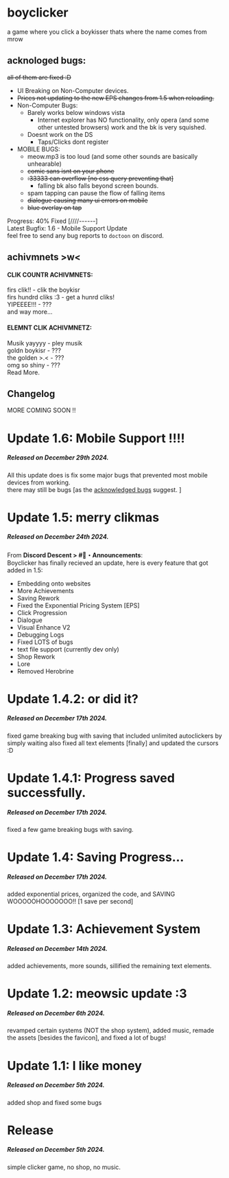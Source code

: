 # boyclicker
a game where you click a boykisser
thats where the name comes from
mrow

## acknologed bugs:
~~all of them are fixed :D<br>~~

- UI Breaking on Non-Computer devices.  
- ~~Prices not updating to the new EPS changes from 1.5 when reloading.~~
- Non-Computer Bugs:
  - Barely works below windows vista
    - Internet explorer has NO functionality, only opera (and some other untested browsers) work and the bk is very squished.
  - Doesnt work on the DS
    - Taps/Clicks dont register
- MOBILE BUGS:
  - meow.mp3 is too loud (and some other sounds are basically unhearable)
  - ~~comic sans isnt on your phone~~
  - ~~:33333 can overflow [no css query preventing that]~~
    - falling bk also falls beyond screen bounds.
  - spam tapping can pause the flow of falling items
  - ~~dialogue causing many ui errors on mobile~~
  - ~~blue overlay on tap~~

Progress: 40% Fixed [////------]  
Latest Bugfix: 1.6 - Mobile Support Update  
feel free to send any bug reports to `doctoon` on discord.  

## achivmnets >w<
#### CLIK COUNTR ACHIVMNETS:
firs clik!! - clik the boykisr<br>
firs hundrd cliks :3 - get a hunrd cliks!<br>
YIPEEEE!!! - ???<br>
and way more...
#### ELEMNT CLIK ACHIVMNETZ:
Musik yayyyy - pley musik<br>
goldn boykisr - ???<br>
the golden >.< - ???<br>
omg so shiny - ???<br>
Read More.
<br>
## Changelog
MORE COMING SOON !!
# Update 1.6: Mobile Support !!!!
##### Released on December 29th 2024.
All this update does is fix some major bugs that prevented most mobile devices from working. <br>
there may still be bugs [as the [acknowledged bugs](#acknologed-bugs) suggest. ]
# Update 1.5: merry clikmas
##### Released on December 24th 2024.
From **Discord Descent > #📢・Announcements**:<br>
Boyclicker has finally recieved an update, here is every feature that got added in 1.5:
- Embedding onto websites
- More Achievements
- Saving Rework
- Fixed the Exponential Pricing System [EPS]
- Click Progression
- Dialogue
- Visual Enhance V2
- Debugging Logs
- Fixed LOTS of bugs
- text file support (currently dev only)
- Shop Rework
- Lore
- Removed Herobrine
# Update 1.4.2: or did it?
##### Released on December 17th 2024.
fixed game breaking bug with saving that included unlimited autoclickers by simply waiting
also fixed all text elements [finally] and updated the cursors :D
# Update 1.4.1: Progress saved successfully.
##### Released on December 17th 2024.
fixed a few game breaking bugs with saving.
# Update 1.4: Saving Progress...
##### Released on December 17th 2024.
added exponential prices, organized the code, and SAVING WOOOOOHOOOOOOO!!
[1 save per second]
# Update 1.3: Achievement System
##### Released on December 14th 2024.
added achievements, more sounds, sillified the remaining text elements.
# Update 1.2: meowsic update :3
##### Released on December 6th 2024.
revamped certain systems (NOT the shop system), added music, remade the assets [besides the favicon], and fixed a lot of bugs!
# Update 1.1: I like money
##### Released on December 5th 2024.
added shop and fixed some bugs
# Release
##### Released on December 5th 2024.
simple clicker game, no shop, no music.
